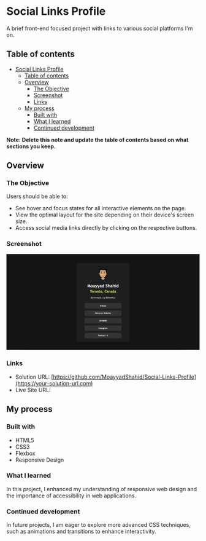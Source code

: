 # Social Links Profile

A brief front-end focused project with links to various social platforms I'm on.

## Table of contents

- [Social Links Profile](#social-links-profile)
  - [Table of contents](#table-of-contents)
  - [Overview](#overview)
    - [The Objective](#the-objective)
    - [Screenshot](#screenshot)
    - [Links](#links)
  - [My process](#my-process)
    - [Built with](#built-with)
    - [What I learned](#what-i-learned)
    - [Continued development](#continued-development)

**Note: Delete this note and update the table of contents based on what sections you keep.**

## Overview

### The Objective

Users should be able to:

- See hover and focus states for all interactive elements on the page.
- View the optimal layout for the site depending on their device's screen size.
- Access social media links directly by clicking on the respective buttons.

### Screenshot

![](./screenshot.jpg)

### Links

- Solution URL: [https://github.com/MoayyadShahid/Social-Links-Profile](https://your-solution-url.com)
- Live Site URL: [](https://your-live-site-url.com)

## My process

### Built with

- HTML5
- CSS3
- Flexbox
- Responsive Design

### What I learned

In this project, I enhanced my understanding of responsive web design and the importance of accessibility in web applications. 

### Continued development

In future projects, I am eager to explore more advanced CSS techniques, such as animations and transitions to enhance interactivity. 